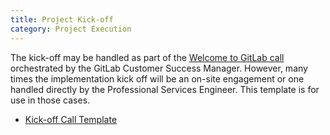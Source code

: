 ```yaml
---
title: Project Kick-off
category: Project Execution
---
```


The kick-off may be handled as part of the [Welcome to GitLab call](/handbook/customer-success/csm/#where-does-a-customer-success-manager-fit-in) orchestrated by the GitLab Customer Success Manager.  However, many times the implementation kick off will be an on-site engagement or one handled directly by the Professional Services Engineer.  This template is for use in those cases.

- [Kick-off Call Template](https://docs.google.com/presentation/d/1sZDjQ1iI_OtekvsK5XIGov6Hvev9msCBrwE77GgE41w/edit)

